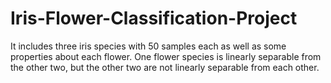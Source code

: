 # Iris-Flower-Classification-Project
It includes three iris species with 50 samples each as well as some properties about each flower. One flower species is linearly separable from the other two, but the other two are not linearly separable from each other.
